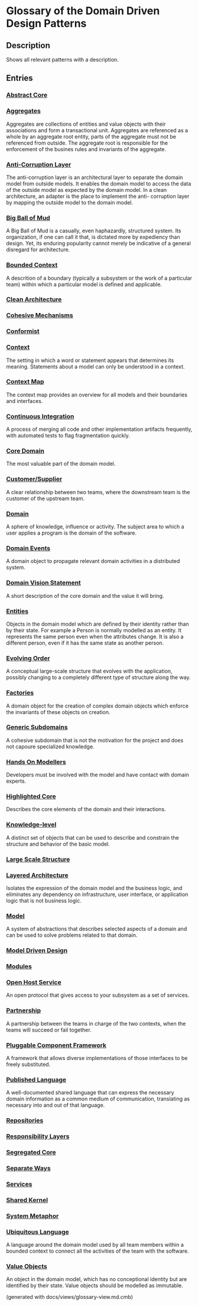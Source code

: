 # Glossary of the Domain Driven Design Patterns

## Description
Shows all relevant patterns with a description.

## Entries
### [Abstract Core](../ddd/c-abstract-core.md)

### [Aggregates](../ddd/c-aggregates.md)
Aggregates are collections of entities and value objects with their
associations and form a transactional unit. Aggregates are referenced as a
whole by an aggregate root entity, parts of the aggregate must not be
referenced from outside. The aggregate root is responsible for the enforcement
of the busines rules and invariants of the aggregate.
### [Anti-Corruption Layer](../ddd/c-anti-corruption-layer.md)
The anti-corruption layer is an architectural layer to separate the domain
model from outside models. It enables the domain model to access the data of
the outside model as expected by the domain model.
In a clean architecture, an adapter is the place to implement the anti-
corruption layer by mapping the outside model to the domain model.
### [Big Ball of Mud](../ddd/c-big-ball-of-mud.md)
A Big Ball of Mud is a casually, even haphazardly, structured system.
Its organization, if one can call it that, is dictated more by expediency than
design. Yet, its enduring popularity cannot merely be indicative of a general
disregard for architecture.
### [Bounded Context](../ddd/c-bounded-context.md)
A descrition of a boundary (typically a subsystem or the work of
a particular team) within which a particular model is defined and applicable.
### [Clean Architecture](../ddd/c-clean-architecture.md)

### [Cohesive Mechanisms](../ddd/c-cohesive-mechanisms.md)

### [Conformist](../ddd/c-conformist.md)

### [Context](../ddd/c-context.md)
The setting in which a word or statement appears that determines its meaning.
Statements about a model can only be understood in a context.
### [Context Map](../ddd/c-context-map.md)
 The context map provides an overview for all models and their boundaries and
interfaces.
### [Continuous Integration](../ddd/c-continuous-integration.md)
A process of merging all code and other implementation artifacts
frequently, with automated tests to flag fragmentation quickly.
### [Core Domain](../ddd/c-core-domain.md)
The most valuable part of the domain model.
### [Customer/Supplier](../ddd/c-customer-supplier.md)
A clear relationship between two teams, where the downstream team is the customer
of the upstream team.
### [Domain](../ddd/c-domain.md)
A sphere of knowledge, influence or activity.
The subject area to which a user applies a program is the domain of the software.
### [Domain Events](../ddd/c-domain-events.md)
A domain object to propagate relevant domain activities in a distributed system.
### [Domain Vision Statement](../ddd/c-domain-vision-statement.md)
A short description of the core domain and the value it will bring.
### [Entities](../ddd/c-entities.md)
Objects in the domain model which are defined by their identity rather than
by their state. For example a Person is normally modelled as an entity. It
represents the same person even when the attributes change. It is also a
different person, even if it has the same state as another person.
### [Evolving Order](../ddd/c-evolving-order.md)
A conceptual large-scale structure that evolves with the application, possibly
changing to a completely different type of structure along the way.
### [Factories](../ddd/c-factories.md)
A domain object for the creation of complex domain objects which enforce the
invariants of these objects on creation.
### [Generic Subdomains](../ddd/c-generic-subdomains.md)
A cohesive subdomain that is not the motivation for the project and does
not capoure specialized knowledge.
### [Hands On Modellers](../ddd/c-hands-on-modellers.md)
Developers must be involved with the model and have contact with domain experts.
### [Highlighted Core](../ddd/c-highlighted-core.md)
Describes the core elements of the domain and their interactions.
### [Knowledge-level](../ddd/c-knowledge-level.md)
A distinct set of objects that can be used to describe and constrain the
structure and behavior of the basic model.
### [Large Scale Structure](../ddd/c-large-scale-structure.md)

### [Layered Architecture](../ddd/c-layered-archtecture.md)
Isolates the expression of the domain model and the business logic, and
eliminates any dependency on infrastructure, user interface, or application logic
that is not business logic.
### [Model](../ddd/c-model.md)
A system of abstractions that describes selected aspects of a domain
and can be used to solve problems related to that domain.
### [Model Driven Design](../ddd/c-model-driven-design.md)

### [Modules](../ddd/c-modules.md)

### [Open Host Service](../ddd/c-open-host-service.md)
An open protocol that gives access to your subsystem as a set of services.
### [Partnership](../ddd/c-partnership.md)
A partnership between the teams in charge of the two
contexts, when the teams will succeed or fail together.
### [Pluggable Component Framework](../ddd/c-pluggable-component-framework.md)
A framework that allows diverse implementations of those interfaces to be
freely substituted.
### [Published Language](../ddd/c-published-language.md)
A well-documented shared language that can express the necessary domain
information as a common medium of communication, translating as necessary into
and out of that language.
### [Repositories](../ddd/c-repositories.md)

### [Responsibility Layers](../ddd/c-responsibility-layers.md)

### [Segregated Core](../ddd/c-segregated-core.md)

### [Separate Ways](../ddd/c-separate-ways.md)

### [Services](../ddd/c-services.md)

### [Shared Kernel](../ddd/c-shared-kernel.md)

### [System Metaphor](../ddd/c-system-metaphor.md)

### [Ubiquitous Language](../ddd/c-ubiquitous-language.md)
A language around the domain model used by all team members within a
bounded context to connect all the activities of the team with the software.
### [Value Objects](../ddd/c-value-objects.md)
An object in the domain model, which has no conceptional identity but are
identified by their state. Value objects should be modelled as immutable.


(generated with docs/views/glossary-view.md.cmb)
